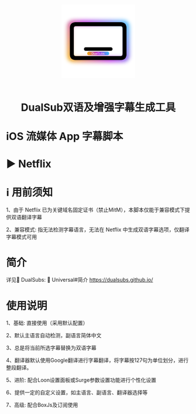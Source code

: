 <div align="center">
<br>
<img width="200" src="https://raw.githubusercontent.com/BOBOLAOSHIV587/Rules/main/Surge/Dualsub/JS/DualSubs.png">
<br>
<br>
<h1 align="center">DualSub双语及增强字幕生成工具<h1>
</div>

# iOS 流媒体 App 字幕脚本

# ▶️ Netflix

# ℹ️ 用前须知

1、由于 Netflix 已为关键域名固定证书（禁止MitM），本脚本仅能于兼容模式下提供双语翻译字幕

2、兼容模式: 指无法检测字幕语言，无法在 Netflix 中生成双语字幕选项，仅翻译字幕模式可用

# 简介

详见🍿 DualSubs: 🔣 Universal#简介 https://dualsubs.github.io/

# 使用说明

1、基础: 直接使用（采用默认配置）

2、默认主语言自动检测，副语言简体中文

3、总是将当前所选字幕替换为双语字幕

4、翻译器默认使用Google翻译进行字幕翻译，将字幕按127句为单位划分，进行整段翻译。

5、进阶: 配合Loon设置面板或Surge参数设置功能进行个性化设置

6、提供一定的自定义设置，如主语言、副语言、翻译器选择等

7、高级: 配合BoxJs及订阅使用
